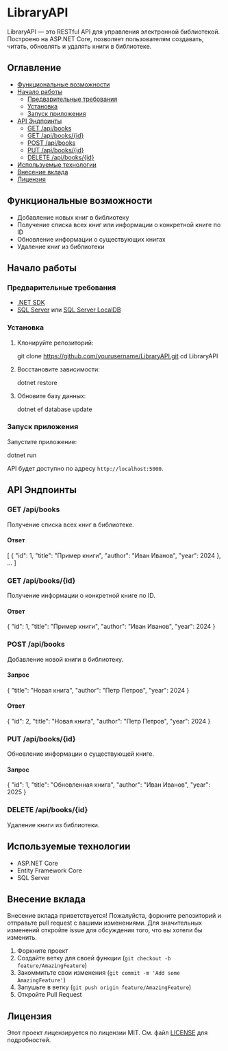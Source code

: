 # LibraryAPI

LibraryAPI — это RESTful API для управления электронной библиотекой. Построено на ASP.NET Core, позволяет пользователям создавать, читать, обновлять и удалять книги в библиотеке.

## Оглавление

- [Функциональные возможности](#функциональные-возможности)
- [Начало работы](#начало-работы)
  - [Предварительные требования](#предварительные-требования)
  - [Установка](#установка)
  - [Запуск приложения](#запуск-приложения)
- [API Эндпоинты](#api-эндпоинты)
  - [GET /api/books](#get-apibooks)
  - [GET /api/books/{id}](#get-apibooksid)
  - [POST /api/books](#post-apibooks)
  - [PUT /api/books/{id}](#put-apibooksid)
  - [DELETE /api/books/{id}](#delete-apibooksid)
- [Используемые технологии](#используемые-технологии)
- [Внесение вклада](#внесение-вклада)
- [Лицензия](#лицензия)

## Функциональные возможности

- Добавление новых книг в библиотеку
- Получение списка всех книг или информации о конкретной книге по ID
- Обновление информации о существующих книгах
- Удаление книг из библиотеки

## Начало работы

### Предварительные требования

- [.NET SDK](https://dotnet.microsoft.com/download)
- [SQL Server](https://www.microsoft.com/ru-ru/sql-server/sql-server-downloads) или [SQL Server LocalDB](https://docs.microsoft.com/ru-ru/sql/database-engine/configure-windows/sql-server-express-localdb)

### Установка

1. Клонируйте репозиторий:

    git clone https://github.com/yourusername/LibraryAPI.git
    cd LibraryAPI

2. Восстановите зависимости:

    dotnet restore

3. Обновите базу данных:

    dotnet ef database update

### Запуск приложения

Запустите приложение:

dotnet run

API будет доступно по адресу `http://localhost:5000`.

## API Эндпоинты

### GET /api/books

Получение списка всех книг в библиотеке.

#### Ответ

[
    {
        "id": 1,
        "title": "Пример книги",
        "author": "Иван Иванов",
        "year": 2024
    },
    ...
]

### GET /api/books/{id}

Получение информации о конкретной книге по ID.

#### Ответ

{
    "id": 1,
    "title": "Пример книги",
    "author": "Иван Иванов",
    "year": 2024
}

### POST /api/books

Добавление новой книги в библиотеку.

#### Запрос

{
    "title": "Новая книга",
    "author": "Петр Петров",
    "year": 2024
}

#### Ответ

{
    "id": 2,
    "title": "Новая книга",
    "author": "Петр Петров",
    "year": 2024
}

### PUT /api/books/{id}

Обновление информации о существующей книге.

#### Запрос

{
    "id": 1,
    "title": "Обновленная книга",
    "author": "Иван Иванов",
    "year": 2025
}

### DELETE /api/books/{id}

Удаление книги из библиотеки.

## Используемые технологии

- ASP.NET Core
- Entity Framework Core
- SQL Server

## Внесение вклада

Внесение вклада приветствуется! Пожалуйста, форкните репозиторий и отправьте pull request с вашими изменениями. Для значительных изменений откройте issue для обсуждения того, что вы хотели бы изменить.

1. Форкните проект
2. Создайте ветку для своей функции (`git checkout -b feature/AmazingFeature`)
3. Закоммитьте свои изменения (`git commit -m 'Add some AmazingFeature'`)
4. Запушьте в ветку (`git push origin feature/AmazingFeature`)
5. Откройте Pull Request

## Лицензия

Этот проект лицензируется по лицензии MIT. См. файл [LICENSE](LICENSE) для подробностей.
